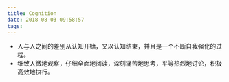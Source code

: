 ```yaml
---
title: Cognition
date: 2018-08-03 09:58:57
tags:
---
```


* 人与人之间的差别从认知开始，又以认知结束，并且是一个不断自我强化的过程。
* 细致入微地观察，仔细全面地阅读，深刻痛苦地思考，平等热烈地讨论，积极高效地执行。
